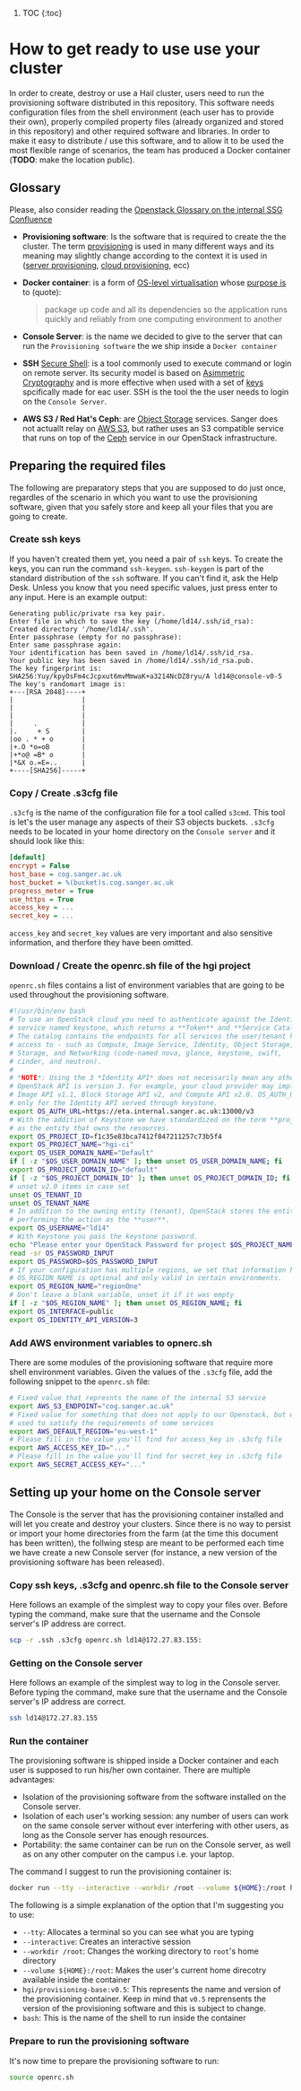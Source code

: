 
1. TOC
{:toc}

# How to get ready to use use your cluster
In order to create, destroy or use a Hail cluster, users need to run the
provisioning software distributed in this repository. This software needs
configuration files from the shell environment (each user has to provide their
own), properly compiled property files (already organized and stored in this
repository) and other required software and libraries. In order to make it easy
to distribute / use this software, and to allow it to be used the most flexible
range of scenarios, the team has produced a Docker container (**TODO**: make the
location public).

## Glossary
Please, also consider reading the [Openstack Glossary on the internal SSG Confluence](https://ssg-confluence.internal.sanger.ac.uk/display/OPENSTACK/OpenStack+glossary)
* **Provisioning software**:
  Is the software that is required to create the the cluster. The term
  [provisioning](https://en.wikipedia.org/wiki/Provisioning_\(telecommunications\))
  is used in many different ways and its meaning may slightly change according
  to the context it is used in
  ([server provisioning](https://en.wikipedia.org/wiki/Provisioning_\(telecommunications\)#Server_provisioning),
  [cloud provisioning](https://en.wikipedia.org/wiki/Provisioning_\(telecommunications\)#Self-service_provisioning_for_cloud_computing_services),
  ecc)
* **Docker container**: is a form of
  [OS-level virtualisation](https://en.wikipedia.org/wiki/OS-level_virtualisation)
  whose [purpose is](https://www.docker.com/resources/what-container) to (quote):

  > package up code and all its dependencies so the application runs quickly
  > and reliably from one computing environment to another

* **Console Server**: is the name we decided to give to the server that can run
  the `Provisioning software` the we ship inside a `Docker container` 
* **SSH**
  [Secure Shell](https://en.wikipedia.org/wiki/Secure_Shell): is a tool commonly
  used to execute command or login on remote server. Its security model is based
  on [Asimmetric Cryptography](https://en.wikipedia.org/wiki/Public-key_cryptography)
  and is more effective when used with a set of
  [keys](https://en.wikipedia.org/wiki/Key_\(cryptography\)) spcifically made
  for eac user. SSH is the tool the the user needs to login on the `Console Server`.
* **AWS S3 / Red Hat's Ceph**: are
  [Object Storage](https://en.wikipedia.org/wiki/Object_storage) services.
  Sanger does not actuallt relay on [AWS S3](https://aws.amazon.com/s3/), but
  rather uses an S3 compatible service that runs on top of the
  [Ceph](http://docs.ceph.com/docs/giant/) service in our OpenStack
  infrastructure.

## Preparing the required files
The following are preparatory steps that you are supposed to do just once,
regardles of the scenario in which you want to use the provisioning software,
given that you safely store and keep all your files that you are going to
create.

### Create ssh keys
If you haven't created them yet, you need a pair of `ssh` keys. To
create the keys, you can run the command `ssh-keygen`. `ssh-keygen` is part of
the standard distribution of the `ssh` software. If you can't find it, ask the
Help Desk. Unless you know that you need specific values, just press enter to 
any input. Here is an example output:
``` 
Generating public/private rsa key pair.
Enter file in which to save the key (/home/ld14/.ssh/id_rsa): 
Created directory '/home/ld14/.ssh'.
Enter passphrase (empty for no passphrase): 
Enter same passphrase again: 
Your identification has been saved in /home/ld14/.ssh/id_rsa.
Your public key has been saved in /home/ld14/.ssh/id_rsa.pub.
The key fingerprint is:
SHA256:Yuy/kpyOsFm4cJcpxut6mvMmwaK+a3214NcDZ8ryu/A ld14@console-v0-5
The key's randomart image is:
+---[RSA 2048]----+
|                 |
|                 |
|                 |
|     .           |
|.     + S        |
|oo . * + o       |
|+.O *o=oB        |
|+*o@ =B* o       |
|*&X o.=E=..      |
+----[SHA256]-----+
```

### Copy / Create .s3cfg file
`.s3cfg` is the name of the configuration file for a tool called `s3cmd`.
This tool is let's the user manage any aspects of their S3 objects buckets.
`.s3cfg` needs to be located in your home directory on the `Console server` and
it should look like this:
```ini
[default]
encrypt = False
host_base = cog.sanger.ac.uk
host_bucket = %(bucket)s.cog.sanger.ac.uk
progress_meter = True
use_https = True
access_key = ...
secret_key = ...
```
`access_key` and `secret_key` values are very important and also sensitive
information, and therfore they have been omitted.

### Download / Create the openrc.sh file of the hgi project
`openrc.sh` files contains a list of environment variables that are going to be
used throughout the provisioning software.

```bash
#!/usr/bin/env bash
# To use an OpenStack cloud you need to authenticate against the Identity
# service named keystone, which returns a **Token** and **Service Catalog**.
# The catalog contains the endpoints for all services the user/tenant has
# access to - such as Compute, Image Service, Identity, Object Storage, Block
# Storage, and Networking (code-named nova, glance, keystone, swift,
# cinder, and neutron).
#
# *NOTE*: Using the 3 *Identity API* does not necessarily mean any other
# OpenStack API is version 3. For example, your cloud provider may implement
# Image API v1.1, Block Storage API v2, and Compute API v2.0. OS_AUTH_URL is
# only for the Identity API served through keystone.
export OS_AUTH_URL=https://eta.internal.sanger.ac.uk:13000/v3
# With the addition of Keystone we have standardized on the term **project**
# as the entity that owns the resources.
export OS_PROJECT_ID=f1c35e83bca7412f847211257c73b5f4
export OS_PROJECT_NAME="hgi-ci"
export OS_USER_DOMAIN_NAME="Default"
if [ -z "$OS_USER_DOMAIN_NAME" ]; then unset OS_USER_DOMAIN_NAME; fi
export OS_PROJECT_DOMAIN_ID="default"
if [ -z "$OS_PROJECT_DOMAIN_ID" ]; then unset OS_PROJECT_DOMAIN_ID; fi
# unset v2.0 items in case set
unset OS_TENANT_ID
unset OS_TENANT_NAME
# In addition to the owning entity (tenant), OpenStack stores the entity
# performing the action as the **user**.
export OS_USERNAME="ld14"
# With Keystone you pass the keystone password.
echo "Please enter your OpenStack Password for project $OS_PROJECT_NAME as user $OS_USERNAME: "
read -sr OS_PASSWORD_INPUT
export OS_PASSWORD=$OS_PASSWORD_INPUT
# If your configuration has multiple regions, we set that information here.
# OS_REGION_NAME is optional and only valid in certain environments.
export OS_REGION_NAME="regionOne"
# Don't leave a blank variable, unset it if it was empty
if [ -z "$OS_REGION_NAME" ]; then unset OS_REGION_NAME; fi
export OS_INTERFACE=public
export OS_IDENTITY_API_VERSION=3
```

### Add AWS environment variables to opnerc.sh
There are some modules of the provisioning software that require more shell
environment variables. Given the values of the `.s3cfg` file, add the following
snippet to the `openrc.sh` file:
```bash
# Fixed value that represnts the name of the internal S3 service
export AWS_S3_ENDPOINT="cog.sanger.ac.uk"
# Fixed value for something that does not apply to our Openstack, but will be
# used to satisfy the requirements of some services
export AWS_DEFAULT_REGION="eu-west-1"
# Please fill in the value you'll find for access_key in .s3cfg file
export AWS_ACCESS_KEY_ID="..."
# Please fill in the value you'll find for secret_key in .s3cfg file
export AWS_SECRET_ACCESS_KEY="..."
```

## Setting up your home on the Console server
The Console is the server that has the provisioning container installed and
will let you create and destroy your clusters. Since there is no way to persist
or import your home directories from the farm (at the time this document has
been written), the follwing stesp are meant to be performed each time we have
create a new Console server (for instance, a new version of the provisioning
software has been released).

### Copy ssh keys, .s3cfg and openrc.sh file to the Console server
Here follows an example of the simplest way to copy your files over. Before
typing the command, make sure that the username and the Console server's IP
address are correct.
```bash
scp -r .ssh .s3cfg openrc.sh ld14@172.27.83.155:
```

### Getting on the Console server
Here follows an example of the simplest way to log in the Console server.
Before typing the command, make sure that the username and the Console server's
IP address are correct.
```bash
ssh ld14@172.27.83.155
```

### Run the container
The provisioning software is shipped inside a Docker container and each user is
supposed to run his/her own container. There are multiple advantages:
* Isolation of the provisioning software from the software installed on the
  Console server.
* Isolation of each user's working session: any number of users can work on the
  same console server without ever interfering with other users, as long as the
  Console server has enough resources. 
* Portability: the same container can be run on the Console server, as well as
  on any other computer on the campus i.e. your laptop.

The command I suggest to run the provisioning container is:
```bash
docker run --tty --interactive --workdir /root --volume ${HOME}:/root hgi/provisioning-base:v0.5 bash
```
The following is a simple explanation of the option that I'm suggesting you to
use:
* `--tty`: Allocates a terminal so you can see what you are typing
* `--interactive`: Creates an interactive session
* `--workdir /root`: Changes the working directory to `root`'s home directory
* `--volume ${HOME}:/root`: Makes the user's current home direcotry available
   inside the container
* `hgi/provisioning-base:v0.5`: This represents the name and version of the
  provisioning container. Keep in mind that `v0.5` reprensents the version of
  the provisioning software and this is subject to change.
* `bash`: This is the name of the shell to run inside the container

### Prepare to run the provisioning software
It's now time to prepare the provisioning software to run:
```bash
source openrc.sh
```